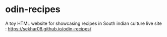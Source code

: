 # odin-recipes
A toy HTML website for showcasing recipes in South indian culture
live site : https://sekhar08.github.io/odin-recipes/